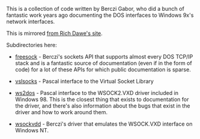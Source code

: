 This is a collection of code written by Berczi Gabor, who did a bunch
of fantastic work years ago documenting the DOS interfaces to Windows 9x's
network interfaces.

This is mirrored [from Rich Dawe's site](https://rich.phekda.org/gabor/).

Subdirectories here:

* [freesock](freesock/) - Berczi's sockets API that supports almost every
  DOS TCP/IP stack and is a fantastic source of documentation (even if
  in the form of code) for a lot of these APIs for which public
  documentation is sparse.

* [vslsocks](vslsocks/) - Pascal interface to the Virtual Socket Library

* [ws2dos](ws2dos/) - Pascal interface to the WSOCK2.VXD driver included
  in Windows 98. This is the closest thing that exists to documentation
  for the driver, and there's also information about the bugs that exist
  in the driver and how to work around them.

* [wsockvdd](wsockvdd/) - Berczi's driver that emulates the WSOCK.VXD interface
  on Windows NT.

